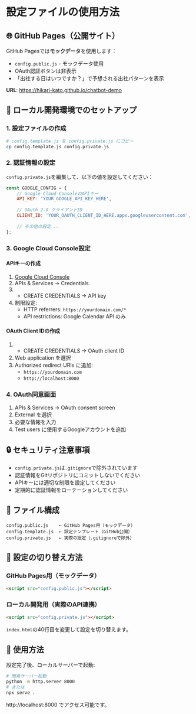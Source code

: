 # 設定ファイルの使用方法

## 🌐 GitHub Pages（公開サイト）

GitHub Pagesでは**モックデータ**を使用します：
- `config.public.js` - モックデータ使用
- OAuth認証ボタンは非表示
- 「出社する日はいつですか？」で予想される出社パターンを表示

**URL**: https://hikari-kato.github.io/chatbot-demo

## 🔧 ローカル開発環境でのセットアップ

### 1. 設定ファイルの作成
```bash
# config.template.js を config.private.js にコピー
cp config.template.js config.private.js
```

### 2. 認証情報の設定
`config.private.js`を編集して、以下の値を設定してください：

```javascript
const GOOGLE_CONFIG = {
    // Google Cloud ConsoleのAPIキー
    API_KEY: 'YOUR_GOOGLE_API_KEY_HERE',
    
    // OAuth 2.0 クライアントID
    CLIENT_ID: 'YOUR_OAUTH_CLIENT_ID_HERE.apps.googleusercontent.com',
    
    // その他の設定...
};
```

### 3. Google Cloud Console設定

#### APIキーの作成
1. [Google Cloud Console](https://console.cloud.google.com/)
2. APIs & Services → Credentials
3. + CREATE CREDENTIALS → API key
4. 制限設定:
   - HTTP referrers: `https://yourdomain.com/*`
   - API restrictions: Google Calendar API のみ

#### OAuth Client IDの作成
1. + CREATE CREDENTIALS → OAuth client ID
2. Web application を選択
3. Authorized redirect URIs に追加:
   - `https://yourdomain.com`
   - `http://localhost:8000`

### 4. OAuth同意画面
1. APIs & Services → OAuth consent screen
2. External を選択
3. 必要な情報を入力
4. Test users に使用するGoogleアカウントを追加

## 🔒 セキュリティ注意事項

- `config.private.js`は`.gitignore`で除外されています
- 認証情報をGitリポジトリにコミットしないでください
- APIキーには適切な制限を設定してください
- 定期的に認証情報をローテーションしてください

## 📂 ファイル構成

```
config.public.js    ← GitHub Pages用（モックデータ）
config.template.js  ← 設定テンプレート（GitHub公開）
config.private.js   ← 実際の設定（.gitignoreで除外）
```

## 🔄 設定の切り替え方法

### GitHub Pages用（モックデータ）
```html
<script src="config.public.js"></script>
```

### ローカル開発用（実際のAPI連携）
```html
<script src="config.private.js"></script>
```

`index.html`の40行目を変更して設定を切り替えます。

## 🚀 使用方法

設定完了後、ローカルサーバーで起動:

```bash
# 簡易サーバー起動
python -m http.server 8000
# または
npx serve .
```

http://localhost:8000 でアクセス可能です。